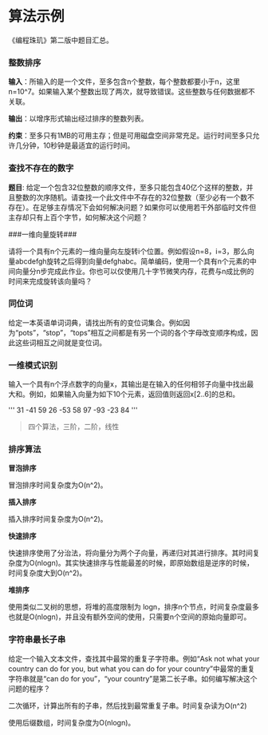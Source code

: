 
# 算法示例 #

《编程珠玑》第二版中题目汇总。

### 整数排序 ###

**输入**：所输入的是一个文件，至多包含n个整数，每个整数都要小于n，这里n=10^7。如果输入某个整数出现了两次，就导致错误。这些整数与任何数据都不关联。

**输出**：以增序形式输出经过排序的整数列表。

**约束**：至多只有1MB的可用主存；但是可用磁盘空间非常充足。运行时间至多只允许几分钟，10秒钟是最适宜的运行时间。


### 查找不存在的数字 ###

**题目**: 给定一个包含32位整数的顺序文件，至多只能包含40亿个这样的整数，并且整数的次序随机。请查找一个此文件中不存在的32位整数（至少必有一个数不存在）。在足够主存情况下会如何解决问题？如果你可以使用若干外部临时文件但主存却只有上百个字节，如何解决这个问题？


###一维向量旋转###

请将一个具有n个元素的一维向量向左旋转i个位置。例如假设n=8，i=3，那么向量abcdefgh旋转之后得到向量defghabc。简单编码，使用一个具有n个元素的中间向量分n步完成此作业。你也可以仅使用几十字节微笑内存，花费与n成比例的时间来完成旋转该向量吗？


### 同位词 ###

给定一本英语单词词典，请找出所有的变位词集合。例如因为“pots”，“stop”，“tops”相互之间都是有另一个词的各个字母改变顺序构成，因此这些词相互之间就是变位词。


### 一维模式识别 ###

输入一个具有n个浮点数字的向量x，其输出是在输入的任何相邻子向量中找出最大和。例如，如果输入向量为如下10个元素，返回值则返回x[2..6]的总和。

'''
31 -41 59 26 -53 58 97 -93 -23 84
'''

> 四个算法，三阶，二阶，线性

### 排序算法 ###

**冒泡排序**

冒泡排序时间复杂度为O(n^2)。

**插入排序**

插入排序时间复杂度为O(n^2)。

**快速排序**

快速排序使用了分治法，将向量分为两个子向量，再递归对其进行排序。其时间复杂度为O(nlogn)。其实快速排序与性能最差的时候，即原始数组是逆序的时候，时间复杂度大到O(n^2)。

**堆排序**

使用类似二叉树的思想，将堆的高度限制为 logn，排序n个节点，时间复杂度最多也就是O(nlogn)，并且没有额外空间的使用，只需要n个空间的原始向量即可。

### 字符串最长子串 ###

给定一个输入文本文件，查找其中最常的重复子字符串。例如“Ask not what your country can do for you, but what you can do for your country”中最常的重复字符串就是“can do for you”，“your country”是第二长子串。如何编写解决这个问题的程序？

二次循环，计算出所有的子串，然后找到最常重复子串。时间复杂读为O(n^2)


使用后缀数组，时间复杂度为O(nlogn)。














